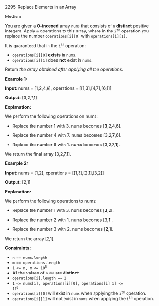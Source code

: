 2295\. Replace Elements in an Array

Medium

You are given a **0-indexed** array `nums` that consists of `n` **distinct** positive integers. Apply `m` operations to this array, where in the <code>i<sup>th</sup></code> operation you replace the number `operations[i][0]` with `operations[i][1]`.

It is guaranteed that in the <code>i<sup>th</sup></code> operation:

*   `operations[i][0]` **exists** in `nums`.
*   `operations[i][1]` does **not** exist in `nums`.

Return _the array obtained after applying all the operations_.

**Example 1:**

**Input:** nums = [1,2,4,6], operations = [[1,3],[4,7],[6,1]]

**Output:** [3,2,7,1]

**Explanation:**

We perform the following operations on nums: 

- Replace the number 1 with 3. nums becomes [**3**,2,4,6]. 

- Replace the number 4 with 7. nums becomes [3,2,**7**,6]. 

- Replace the number 6 with 1. nums becomes [3,2,7,**1**]. 

We return the final array [3,2,7,1]. 

**Example 2:**

**Input:** nums = [1,2], operations = [[1,3],[2,1],[3,2]]

**Output:** [2,1]

**Explanation:**

We perform the following operations to nums: 

- Replace the number 1 with 3. nums becomes [**3**,2]. 
 
- Replace the number 2 with 1. nums becomes [3,**1**]. 

- Replace the number 3 with 2. nums becomes [**2**,1]. 

We return the array [2,1]. 

**Constraints:**

*   `n == nums.length`
*   `m == operations.length`
*   <code>1 <= n, m <= 10<sup>5</sup></code>
*   All the values of `nums` are **distinct**.
*   `operations[i].length == 2`
*   <code>1 <= nums[i], operations[i][0], operations[i][1] <= 10<sup>6</sup></code>
*   `operations[i][0]` will exist in `nums` when applying the <code>i<sup>th</sup></code> operation.
*   `operations[i][1]` will not exist in `nums` when applying the <code>i<sup>th</sup></code> operation.
